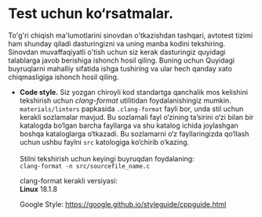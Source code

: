 # Test uchun ko‘rsatmalar. 

To'g'ri chiqish ma'lumotlarini sinovdan o'tkazishdan tashqari, avtotest tizimi ham shunday qiladi
dasturingizni va uning manba kodini tekshiring. Sinovdan muvaffaqiyatli o'tish uchun siz kerak
dasturingiz quyidagi talablarga javob berishiga ishonch hosil qiling. Buning uchun
Quyidagi buyruqlarni mahalliy sifatida ishga tushiring va ular hech qanday xato chiqmasligiga ishonch hosil qiling.

* **Code style.** Siz yozgan chiroyli kod standartga qanchalik mos kelishini tekshirish uchun _clang-format_ utilitidan foydalanishingiz mumkin. 
  ```materials/linters``` papkasida ```.clang-format``` fayli bor, unda stil uchun kerakli sozlamalar mavjud. 
  Bu sozlamali fayl o‘zining ta’sirini o‘zi bilan bir katalogda bo‘lgan barcha fayllarga va shu katalog ichida joylashgan boshqa kataloglarga o‘tkazadi. 
  Bu sozlamarni o‘z fayllaringizda qo‘llash uchun ushbu faylni ```src``` katologiga ko‘chirib o‘kazing. \
  \
  Stilni tekshirish uchun keyingi buyruqdan foydalaning: \
  ```clang-format -n src/sourcefile_name.c```
  
  clang-format kerakli versiyasi: \
  **Linux** 18.1.8
  
  Google Style: https://google.github.io/styleguide/cppguide.html
